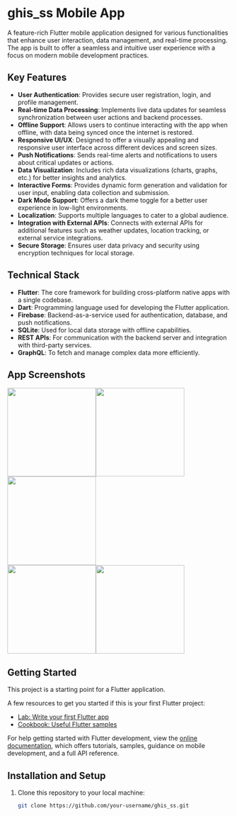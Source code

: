 # ghis_ss Mobile App

A feature-rich Flutter mobile application designed for various functionalities that enhance user interaction, data management, and real-time processing. The app is built to offer a seamless and intuitive user experience with a focus on modern mobile development practices.

## Key Features

- **User Authentication**: Provides secure user registration, login, and profile management. 
- **Real-time Data Processing**: Implements live data updates for seamless synchronization between user actions and backend processes.
- **Offline Support**: Allows users to continue interacting with the app when offline, with data being synced once the internet is restored.
- **Responsive UI/UX**: Designed to offer a visually appealing and responsive user interface across different devices and screen sizes.
- **Push Notifications**: Sends real-time alerts and notifications to users about critical updates or actions.
- **Data Visualization**: Includes rich data visualizations (charts, graphs, etc.) for better insights and analytics.
- **Interactive Forms**: Provides dynamic form generation and validation for user input, enabling data collection and submission.
- **Dark Mode Support**: Offers a dark theme toggle for a better user experience in low-light environments.
- **Localization**: Supports multiple languages to cater to a global audience.
- **Integration with External APIs**: Connects with external APIs for additional features such as weather updates, location tracking, or external service integrations.
- **Secure Storage**: Ensures user data privacy and security using encryption techniques for local storage.

## Technical Stack

- **Flutter**: The core framework for building cross-platform native apps with a single codebase.
- **Dart**: Programming language used for developing the Flutter application.
- **Firebase**: Backend-as-a-service used for authentication, database, and push notifications.
- **SQLite**: Used for local data storage with offline capabilities.
- **REST APIs**: For communication with the backend server and integration with third-party services.
- **GraphQL**: To fetch and manage complex data more efficiently.

## App Screenshots

<div style="display: flex; flex-wrap: wrap;">
  <img src="https://github.com/user-attachments/assets/f3923746-1514-4895-b626-eab1884d15c3" width="200"/>
  <img src="https://github.com/user-attachments/assets/28057352-3ea4-4d4b-9979-b9af5b7d35de" width="200"/>
  <img src="https://github.com/user-attachments/assets/1ab041a0-b73e-4968-8294-5b6dd85161e3" width="200"/>
</div>

<div style="display: flex; flex-wrap: wrap;">
  <img src="https://github.com/user-attachments/assets/e6fe714c-6e6c-4ed4-846d-6715b0f2576c" width="200"/>
  <img src="https://github.com/user-attachments/assets/77ae9cde-39d0-44ba-94d3-37521abea379" width="200"/>
</div>



## Getting Started

This project is a starting point for a Flutter application.

A few resources to get you started if this is your first Flutter project:

- [Lab: Write your first Flutter app](https://docs.flutter.dev/get-started/codelab)
- [Cookbook: Useful Flutter samples](https://docs.flutter.dev/cookbook)

For help getting started with Flutter development, view the
[online documentation](https://docs.flutter.dev/), which offers tutorials, samples, guidance on mobile development, and a full API reference.

## Installation and Setup

1. Clone this repository to your local machine:
   ```bash
   git clone https://github.com/your-username/ghis_ss.git
